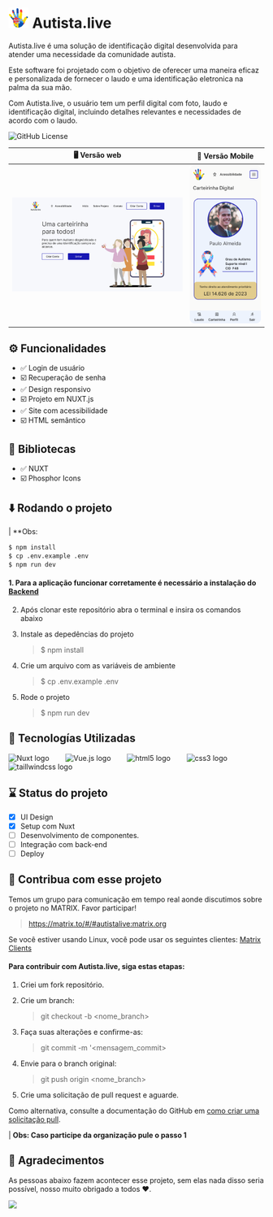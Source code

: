 # <img src="https://raw.githubusercontent.com/Autistalive/autistalive-api/main/logo.png" alt="Logo Projeto Autista.live" style="width:40px;"/> Autista.live

Autista.live é uma solução de identificação digital desenvolvida para atender uma necessidade da comunidade autista. 

Este software foi projetado com o objetivo de oferecer uma maneira eficaz e personalizada de fornecer o laudo e uma identificação eletronica na palma da sua mão. 

Com Autista.live, o usuário tem um perfil digital com foto, laudo e identificação digital, incluindo detalhes relevantes e necessidades de acordo com o laudo.

![GitHub License](https://img.shields.io/github/license/autistalive/autistalive-api)


 🖥️ Versão web                                                     |  📱 Versão Mobile
:----------:                                                      |  :--------------:
<img src="./public/screenshot-desktop.png" width="100%"/>         |  <img src="./public/screenshot-mobile.jpg" width="100%"/>

## ⚙️ Funcionalidades

- ✅ Login de usuário
- ☑️ Recuperação de senha
- ✅ Design responsivo
- ☑️ Projeto em NUXT.js
- ✅ Site com acessibilidade
- ☑️ HTML semântico

## 🧰 Bibliotecas

- ✅ NUXT
- ☑️ Phosphor Icons


## ⬇️ Rodando o projeto

| **Obs: 

```bash
$ npm install
$ cp .env.example .env
$ npm run dev
```


#### 1. Para a aplicação funcionar corretamente é necessário a instalação do [Backend](https://github.com/Autistalive/autistalive-api/#instala%C3%A7%C3%A3o)

2. Após clonar este repositório abra o terminal e insira os comandos abaixo

3. Instale as depedências do projeto 
    > $ npm install

4. Crie um arquivo com as variáveis de ambiente 
    > $ cp .env.example .env

5. Rode o projeto
    >$ npm run dev
  

## 🧩 Tecnologías Utilizadas

<div align="left">
  <img src="https://cdn.jsdelivr.net/gh/devicons/devicon/icons/nuxtjs/nuxtjs-original.svg" height="40" alt="Nuxt logo"  />
  <img width="24" />
  <img src="https://cdn.jsdelivr.net/gh/devicons/devicon/icons/vuejs/vuejs-original-wordmark.svg"  height="40" alt="Vue.js logo"  />
  <img width="24" />
  <img src="https://cdn.jsdelivr.net/gh/devicons/devicon/icons/html5/html5-original.svg" height="40" alt="html5 logo"  />
  <img width="24" />
  <img src="https://cdn.jsdelivr.net/gh/devicons/devicon/icons/css3/css3-original.svg" height="40" alt="css3 logo"  />
  <img width="24" />
    <img src="https://cdn.jsdelivr.net/gh/devicons/devicon/icons/tailwindcss/tailwindcss-plain.svg" height="40" alt="taillwindcss logo"  />
  <img width="24" />
</div>

## ⌛ Status do projeto

- [x] UI Design
- [x] Setup com Nuxt
- [ ] Desenvolvimento de componentes. 
- [ ] Integração com back-end
- [ ] Deploy

## 💸 Contribua com esse projeto

Temos um grupo para comunicação em tempo real aonde discutimos sobre o projeto no MATRIX. Favor participar!

> https://matrix.to/#/#autistalive:matrix.org

Se você estiver usando Linux, você pode usar os seguintes clientes:
[Matrix Clients](https://matrix.org/ecosystem/clients/)

#### Para contribuir com Autista.live, siga estas etapas:

1. Criei um fork repositório.

2. Crie um branch: 
    > git checkout -b <nome_branch>

3. Faça suas alterações e confirme-as: 
    > git commit -m '<mensagem_commit>

4. Envie para o branch original: 
    > git push origin <nome_branch>

5. Crie uma solicitação de pull request e aguarde.

Como alternativa, consulte a documentação do GitHub em [como criar uma solicitação pull](https://help.github.com/en/github/collaborating-with-issues-and-pull-requests/creating-a-pull-request).

| **Obs: Caso participe da organização pule o passo 1** 

## 🙏 Agradecimentos

As pessoas abaixo fazem acontecer esse projeto, sem elas nada disso seria possível, nosso muito obrigado a todos ❤.

<a href = "https://github.com/Autistalive/web/graphs/contributors">
  <img src = "https://contrib.rocks/image?repo=Autistalive/autistalive-ui"/>
</a>

